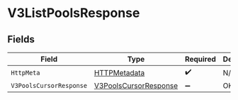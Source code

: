# V3ListPoolsResponse


## Fields

| Field                                                                     | Type                                                                      | Required                                                                  | Description                                                               |
| ------------------------------------------------------------------------- | ------------------------------------------------------------------------- | ------------------------------------------------------------------------- | ------------------------------------------------------------------------- |
| `HttpMeta`                                                                | [HTTPMetadata](../../Models/Components/HTTPMetadata.md)                   | :heavy_check_mark:                                                        | N/A                                                                       |
| `V3PoolsCursorResponse`                                                   | [V3PoolsCursorResponse](../../Models/Components/V3PoolsCursorResponse.md) | :heavy_minus_sign:                                                        | OK                                                                        |